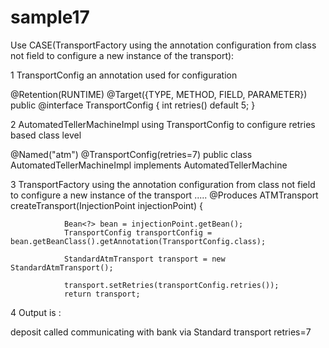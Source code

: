 sample17
===============

Use CASE(TransportFactory using the annotation configuration from class not field to configure a new instance of the transport):

1 TransportConfig an annotation used for configuration

@Retention(RUNTIME) @Target({TYPE, METHOD, FIELD, PARAMETER})
public @interface TransportConfig {
        int retries() default 5;
}

2 AutomatedTellerMachineImpl using TransportConfig to configure retries based class level

@Named("atm")
@TransportConfig(retries=7)
public class AutomatedTellerMachineImpl implements AutomatedTellerMachine 

3 TransportFactory using the annotation configuration from class not field to configure a new instance of the transport
.....
@Produces ATMTransport createTransport(InjectionPoint injectionPoint) {
                
                Bean<?> bean = injectionPoint.getBean();
                TransportConfig transportConfig = bean.getBeanClass().getAnnotation(TransportConfig.class);

                StandardAtmTransport transport = new StandardAtmTransport();
                
                transport.setRetries(transportConfig.retries());
                return transport;
        
4 Output is :

deposit called
communicating with bank via Standard transport retries=7


